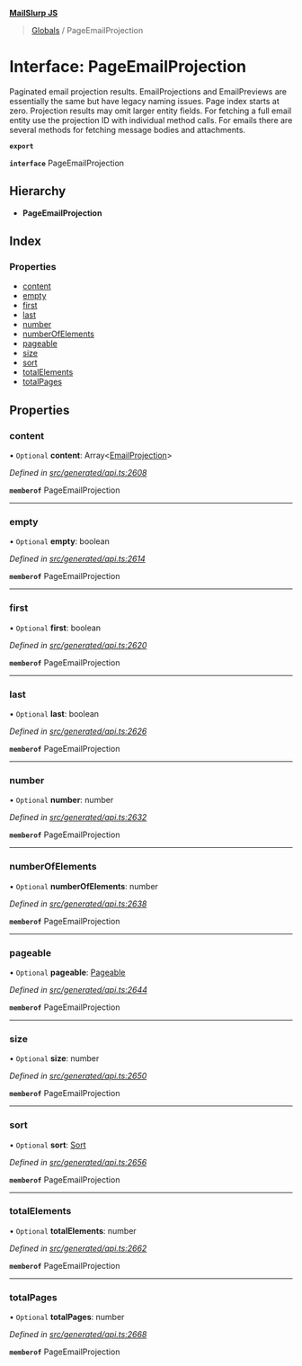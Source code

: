 **[MailSlurp JS](../README.md)**

> [Globals](../README.md) / PageEmailProjection

# Interface: PageEmailProjection

Paginated email projection results. EmailProjections and EmailPreviews are essentially the same but have legacy naming issues. Page index starts at zero. Projection results may omit larger entity fields. For fetching a full email entity use the projection ID with individual method calls. For emails there are several methods for fetching message bodies and attachments.

**`export`** 

**`interface`** PageEmailProjection

## Hierarchy

* **PageEmailProjection**

## Index

### Properties

* [content](pageemailprojection.md#content)
* [empty](pageemailprojection.md#empty)
* [first](pageemailprojection.md#first)
* [last](pageemailprojection.md#last)
* [number](pageemailprojection.md#number)
* [numberOfElements](pageemailprojection.md#numberofelements)
* [pageable](pageemailprojection.md#pageable)
* [size](pageemailprojection.md#size)
* [sort](pageemailprojection.md#sort)
* [totalElements](pageemailprojection.md#totalelements)
* [totalPages](pageemailprojection.md#totalpages)

## Properties

### content

• `Optional` **content**: Array\<[EmailProjection](emailprojection.md)>

*Defined in [src/generated/api.ts:2608](https://github.com/mailslurp/mailslurp-client/blob/aab6cee/src/generated/api.ts#L2608)*

**`memberof`** PageEmailProjection

___

### empty

• `Optional` **empty**: boolean

*Defined in [src/generated/api.ts:2614](https://github.com/mailslurp/mailslurp-client/blob/aab6cee/src/generated/api.ts#L2614)*

**`memberof`** PageEmailProjection

___

### first

• `Optional` **first**: boolean

*Defined in [src/generated/api.ts:2620](https://github.com/mailslurp/mailslurp-client/blob/aab6cee/src/generated/api.ts#L2620)*

**`memberof`** PageEmailProjection

___

### last

• `Optional` **last**: boolean

*Defined in [src/generated/api.ts:2626](https://github.com/mailslurp/mailslurp-client/blob/aab6cee/src/generated/api.ts#L2626)*

**`memberof`** PageEmailProjection

___

### number

• `Optional` **number**: number

*Defined in [src/generated/api.ts:2632](https://github.com/mailslurp/mailslurp-client/blob/aab6cee/src/generated/api.ts#L2632)*

**`memberof`** PageEmailProjection

___

### numberOfElements

• `Optional` **numberOfElements**: number

*Defined in [src/generated/api.ts:2638](https://github.com/mailslurp/mailslurp-client/blob/aab6cee/src/generated/api.ts#L2638)*

**`memberof`** PageEmailProjection

___

### pageable

• `Optional` **pageable**: [Pageable](pageable.md)

*Defined in [src/generated/api.ts:2644](https://github.com/mailslurp/mailslurp-client/blob/aab6cee/src/generated/api.ts#L2644)*

**`memberof`** PageEmailProjection

___

### size

• `Optional` **size**: number

*Defined in [src/generated/api.ts:2650](https://github.com/mailslurp/mailslurp-client/blob/aab6cee/src/generated/api.ts#L2650)*

**`memberof`** PageEmailProjection

___

### sort

• `Optional` **sort**: [Sort](sort.md)

*Defined in [src/generated/api.ts:2656](https://github.com/mailslurp/mailslurp-client/blob/aab6cee/src/generated/api.ts#L2656)*

**`memberof`** PageEmailProjection

___

### totalElements

• `Optional` **totalElements**: number

*Defined in [src/generated/api.ts:2662](https://github.com/mailslurp/mailslurp-client/blob/aab6cee/src/generated/api.ts#L2662)*

**`memberof`** PageEmailProjection

___

### totalPages

• `Optional` **totalPages**: number

*Defined in [src/generated/api.ts:2668](https://github.com/mailslurp/mailslurp-client/blob/aab6cee/src/generated/api.ts#L2668)*

**`memberof`** PageEmailProjection
